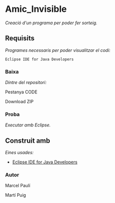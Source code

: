 # Amic_Invisible

_Creació d'un programa per poder fer sorteig._

## Requisits

_Programes necessaris per poder visualitzar el codi:_

```
Eclipse IDE for Java Developers
```

### Baixa

_Dintre del repositori:_

Pestanya CODE

Download ZIP

### Proba

_Executar amb Eclipse._

## Construit amb 

_Eines usades:_

* [Eclipse IDE for Java Developers](https://www.eclipse.org/downloads/packages/release/kepler/sr1/eclipse-ide-java-developers)

### Autor

Marcel Paulí

Martí Puig
